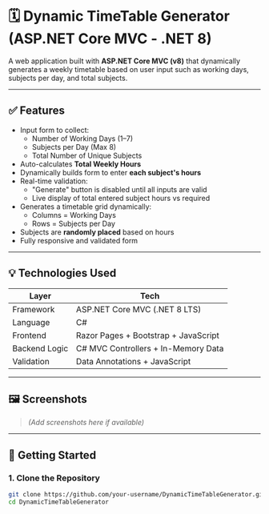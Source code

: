# 🗓️ Dynamic TimeTable Generator (ASP.NET Core MVC - .NET 8)

A web application built with **ASP.NET Core MVC (v8)** that dynamically generates a weekly timetable based on user input such as working days, subjects per day, and total subjects.

---

## ✅ Features

- Input form to collect:
  - Number of Working Days (1–7)
  - Subjects per Day (Max 8)
  - Total Number of Unique Subjects
- Auto-calculates **Total Weekly Hours**
- Dynamically builds form to enter **each subject's hours**
- Real-time validation:
  - "Generate" button is disabled until all inputs are valid
  - Live display of total entered subject hours vs required
- Generates a timetable grid dynamically:
  - Columns = Working Days
  - Rows = Subjects per Day
- Subjects are **randomly placed** based on hours
- Fully responsive and validated form

---

## 💡 Technologies Used

| Layer         | Tech                                       |
|---------------|---------------------------------------------|
| Framework     | ASP.NET Core MVC (.NET 8 LTS)              |
| Language      | C#                                         |
| Frontend      | Razor Pages + Bootstrap + JavaScript       |
| Backend Logic | C# MVC Controllers + In-Memory Data        |
| Validation    | Data Annotations + JavaScript              |

---

## 🖼️ Screenshots

> *(Add screenshots here if available)*

---

## 🚀 Getting Started

### 1. Clone the Repository

```bash
git clone https://github.com/your-username/DynamicTimeTableGenerator.git
cd DynamicTimeTableGenerator
